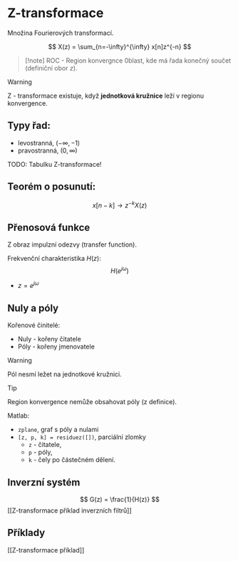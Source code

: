 # Z-transformace
Množina Fourierových transformací. 

$$
X(z) = \sum_{n=-\infty}^{\infty} x[n]z^{-n}
$$

> [!note] ROC - Region konvergnce
>  0blast, kde má řada konečný součet (definiční obor $z$). 

> [!warning]
> Z - transformace existuje, když **jednotková kružnice** leží v regionu konvergence.

## Typy řad:
- levostranná, $(-\infty, -1)$
- pravostranná, $(0, \infty)$

TODO: Tabulku Z-transformace!

## Teorém o posunutí:
$$
x[n-k] \rightarrow z^{-k}X(z)
$$

## Přenosová funkce
Z obraz impulzní odezvy (transfer function).

Frekvenční charakteristika $H(z)$:
$$
H(e^{j\omega}) 
$$
- $z = e^{j\omega}$

## Nuly a póly
Kořenové činitelé:
- Nuly - kořeny čitatele
- Póly - kořeny jmenovatele

> [!warning]
> Pól nesmí ležet na jednotkové kružnici.

> [!tip]
> Region konvergence nemůže obsahovat póly (z definice).

Matlab: 
- `zplane`, graf s póly a nulami
- `[z, p, k] = residuez([])`, parciální zlomky
	- `z` - čitatele,
	- `p` - póly,
	- `k` - čely po částečném dělení.

## Inverzní systém
$$
G(z) = \frac{1}{H(z)}
$$
[[Z-transformace příklad inverzních filtrů]]
## Příklady
[[Z-transformace příklad]]
